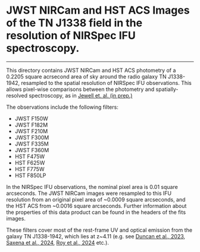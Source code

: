 # JWST NIRCam and HST ACS Images of the TN J1338 field in the resolution of NIRSpec IFU spectroscopy.

---

This directory contains JWST NIRCam and HST ACS photometry of a 0.2205 square acrsecond area of sky around the radio galaxy TN J1338-1942, resampled to the spatial resolution of NIRSpec IFU observations. This allows pixel-wise comparisons between the photometry and spatially-resolved spectroscopy, as in [Jewell et. al. (in prep.)](https://maze.toys/mazes/medium/daily/)  

The observations include the following filters:
* JWST F150W
* JWST F182M
* JWST F210M
* JWST F300M
* JWST F335M
* JWST F360M
* HST F475W
* HST F625W
* HST F775W
* HST F850LP

In the NIRSpec IFU observations, the nominal pixel area is 0.01 square arcseconds. The JWST NIRCam images were resampled to this IFU resolution from an original pixel area of ~0.0009 square arcseconds, and the HST ACS from ~0.0016 square arcseconds. Further information about the properties of this data product can be found in the headers of the fits images.

These filters cover most of the rest-frame UV and optical emission from the galaxy TN J1338-1942, which lies at z~4.11 (e.g. see [Duncan et al., 2023](https://academic.oup.com/mnras/article/522/3/4548/7147315), [Saxena et al., 2024](https://arxiv.org/abs/2401.12199), [Roy et al., 2024](https://arxiv.org/abs/2401.11612) etc.).
